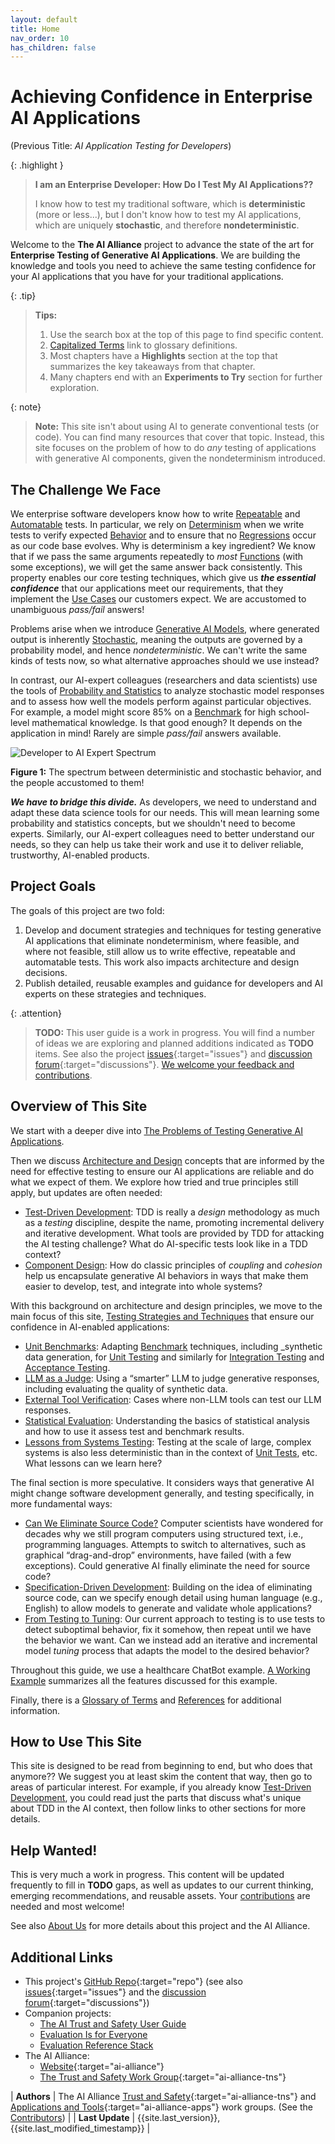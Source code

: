```yaml
---
layout: default
title: Home
nav_order: 10
has_children: false
---
```


# Achieving Confidence in Enterprise AI Applications

(Previous Title: _AI Application Testing for Developers_)

{: .highlight }
> **I am an Enterprise Developer: How Do I Test My AI Applications??**
>
> I know how to test my traditional software, which is **deterministic** (more or less...), but I don't know how to test my AI applications, which are uniquely **stochastic**, and therefore **nondeterministic**.

Welcome to the **The AI Alliance** project to advance the state of the art for **Enterprise Testing of Generative AI Applications**. We are building the knowledge and tools you need to achieve the same testing confidence for your AI applications that you have for your traditional applications.

{: .tip}
> **Tips:**
>
> 1. Use the search box at the top of this page to find specific content.
> 2. [Capitalized Terms]({{site.glossaryurl}}/) link to glossary definitions.
> 3. Most chapters have a **Highlights** section at the top that summarizes the key takeaways from that chapter. 
> 4. Many chapters end with an **Experiments to Try** section for further exploration.

{: note}
> **Note:**
> This site isn't about using AI to generate conventional tests (or code). You can find many resources that cover that topic. Instead, this site focuses on the problem of how to do _any_ testing of applications with generative AI components, given the nondeterminism introduced.

## The Challenge We Face

We enterprise software developers know how to write [Repeatable]({{site.glossaryurl}}/#repeatable) and [Automatable]({{site.glossaryurl}}/#automatable) tests. In particular, we rely on [Determinism]({{site.glossaryurl}}/#determinism) when we write tests to verify expected [Behavior]({{site.glossaryurl}}/#behavior) and to ensure that no [Regressions]({{site.glossaryurl}}/#regression) occur as our code base evolves. Why is determinism a key ingredient? We know that if we pass the same arguments repeatedly to _most_ [Functions]({{site.glossaryurl}}/#function) (with some exceptions), we will get the same answer back consistently. This property enables our core testing techniques, which give us _**the essential confidence**_ that our applications meet our requirements, that they implement the [Use Cases]({{site.glossaryurl}}/#use-case) our customers expect. We are accustomed to unambiguous _pass/fail_ answers!

Problems arise when we introduce [Generative AI Models]({{site.glossaryurl}}/#genenerative-ai-model), where generated output is inherently [Stochastic]({{site.glossaryurl}}/#stochastic), meaning the outputs are governed by a probability model, and hence _nondeterministic_. We can't write the same kinds of tests now, so what alternative approaches should we use instead?

In contrast, our AI-expert colleagues (researchers and data scientists) use the tools of [Probability and Statistics]({{site.glossaryurl}}/#probability-and-statistics) to analyze stochastic model responses and to assess how well the models perform against particular objectives. For example, a model might score 85% on a [Benchmark]({{site.glossaryurl}}/#benchmark) for high school-level mathematical knowledge. Is that good enough? It depends on the application in mind! Rarely are simple _pass/fail_ answers available.

![Developer to AI Expert Spectrum]({{site.baseurl}}/assets/images/developer-to-AI-expert-spectrum.png "Developer to AI Expert Spectrum")

**Figure 1:** The spectrum between deterministic and stochastic behavior, and the people accustomed to them!

_**We have to bridge this divide.**_ As developers, we need to understand and adapt these data science tools for our needs. This will mean learning some probability and statistics concepts, but we shouldn't need to become experts. Similarly, our AI-expert colleagues need to better understand our needs, so they can help us take their work and use it to deliver reliable, trustworthy, AI-enabled products.

## Project Goals

The goals of this project are two fold:

1. Develop and document strategies and techniques for testing generative AI applications that eliminate nondeterminism, where feasible, and where not feasible, still allow us to write effective, repeatable and automatable tests. This work also impacts architecture and design decisions.
2. Publish detailed, reusable examples and guidance for developers and AI experts on these strategies and techniques.

{: .attention}
> **TODO:** This user guide is a work in progress. You will find a number of ideas we are exploring and planned additions indicated as **TODO** items. See also the project [issues](https://github.com/The-AI-Alliance/ai-application-testing/issues){:target="issues"} and [discussion forum](https://github.com/The-AI-Alliance/ai-application-testing/discussions){:target="discussions"}. [We welcome your feedback and contributions]({{site.baseurl}}/contributing).

## Overview of This Site

We start with a deeper dive into [The Problems of Testing Generative AI Applications]({{site.baseurl}}/testing-problems).

Then we discuss [Architecture and Design]({{site.baseurl}}/arch-design) concepts that are informed by the need for effective testing to ensure our AI applications are reliable and do what we expect of them. We explore how tried and true principles still apply, but updates are often needed:

* [Test-Driven Development]({{site.baseurl}}/arch-design/tdd/): TDD is really a _design_ methodology as much as a _testing_ discipline, despite the name, promoting incremental delivery and iterative development. What tools are provided by TDD for attacking the AI testing challenge? What do AI-specific tests look like in a TDD context?
* [Component Design]({{site.baseurl}}/arch-design/component-design): How do classic principles of _coupling_ and _cohesion_ help us encapsulate generative AI behaviors in ways that make them easier to develop, test, and integrate into whole systems?

With this background on architecture and design principles, we move to the main focus of this site, [Testing Strategies and Techniques]({{site.baseurl}}/testing-strategies/) that ensure our confidence in AI-enabled applications:

* [Unit Benchmarks]({{site.baseurl}}/testing-strategies/unit-benchmarks): Adapting [Benchmark]({{site.glossaryurl}}/#benchmark) techniques, including _synthetic data generation, for [Unit Testing]({{site.glossaryurl}}/#unit-test) and similarly for [Integration Testing]({{site.glossaryurl}}/#integration-test) and [Acceptance Testing]({{site.glossaryurl}}/#acceptance-test).
* [LLM as a Judge]({{site.baseurl}}/testing-strategies/llm-as-a-judge): Using a &ldquo;smarter&rdquo; LLM to judge generative responses, including evaluating the quality of synthetic data.
* [External Tool Verification]({{site.baseurl}}/testing-strategies/external-verification): Cases where non-LLM tools can test our LLM responses.
* [Statistical Evaluation]({{site.baseurl}}/testing-strategies/statistical-tests): Understanding the basics of statistical analysis and how to use it assess test and benchmark results.
* [Lessons from Systems Testing]({{site.baseurl}}/testing-strategies/systems-testing): Testing at the scale of large, complex systems is also less deterministic than in the context of [Unit Tests]({{site.glossaryurl}}/#unit-test), etc. What lessons can we learn here?

The final section is more speculative. It considers ways that generative AI might change software development generally, and testing specifically, in more fundamental ways:

* [Can We Eliminate Source Code?]({{site.baseurl}}/future-ideas/eliminate-source-code/) Computer scientists have wondered for decades why we still program computers using structured text, i.e., programming languages. Attempts to switch to alternatives, such as graphical &ldquo;drag-and-drop&rdquo; environments, have failed (with a few exceptions). Could generative AI finally eliminate the need for source code?
* [Specification-Driven Development]({{site.baseurl}}/future-ideas/sdd/): Building on the idea of eliminating source code, can we specify enough detail using human language (e.g., English) to allow models to generate and validate whole applications?
* [From Testing to Tuning]({{site.baseurl}}/future-ideas/from-testing-to-tuning/): Our current approach to testing is to use tests to detect suboptimal behavior, fix it somehow, then repeat until we have the behavior we want. Can we instead add an iterative and incremental model _tuning_ process that adapts the model to the desired behavior?

Throughout this guide, we use a healthcare ChatBot example. [A Working Example]({{site.baseurl}}/working-example) summarizes all the features discussed for this example.

Finally, there is a [Glossary of Terms]({{site.glossaryurl}}) and [References]({{site.baseurl}}/references) for additional information.

## How to Use This Site

This site is designed to be read from beginning to end, but who does that anymore?? We suggest you at least skim the content that way, then go to areas of particular interest. For example, if you already know [Test-Driven Development]({{site.glossaryurl}}/#test-driven-development), you could read just the parts that discuss what's unique about TDD in the AI context, then follow links to other sections for more details.

## Help Wanted!

This is very much a work in progress. This content will be updated frequently to fill in **TODO** gaps, as well as updates to our current thinking, emerging recommendations, and reusable assets. Your [contributions]({{site.baseurl}}/contributing) are needed and most welcome!

See also [About Us]({{site.baseurl}}/about) for more details about this project and the AI Alliance.

## Additional Links

* This project's [GitHub Repo](https://github.com/The-AI-Alliance/ai-application-testing){:target="repo"} (see also [issues](https://github.com/The-AI-Alliance/ai-application-testing/issues){:target="issues"} and the [discussion forum](https://github.com/The-AI-Alliance/ai-application-testing/discussions){:target="discussions"})
* Companion projects: 
	* <a href="https://the-ai-alliance.github.io/trust-safety-user-guide/" target="ers">The AI Trust and Safety User Guide</a>
	* <a href="https://the-ai-alliance.github.io/trust-safety-evals/" target="eie">Evaluation Is for Everyone</a>
	* <a href="https://the-ai-alliance.github.io/eval-ref-stack/" target="ers">Evaluation Reference Stack</a>
* The AI Alliance: 
	* [Website](https://thealliance.ai){:target="ai-alliance"}
	* [The Trust and Safety Work Group](https://thealliance.ai/focus-areas/trust-and-safety){:target="ai-alliance-tns"} 

| **Authors**     | The AI Alliance [Trust and Safety](https://thealliance.ai/focus-areas/trust-and-safety){:target="ai-alliance-tns"} and [Applications and Tools](https://thealliance.ai/focus-areas/applications-and-tools){:target="ai-alliance-apps"} work groups. (See the [Contributors]({{site.baseurl}}/contributing/#contributors)) |
| **Last Update** | {{site.last_version}}, {{site.last_modified_timestamp}} |
